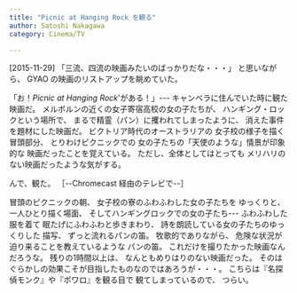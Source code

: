 ```yaml
---
title: "Picnic at Hanging Rock を観る"
author: Satoshi Nakagawa
category: Cinema/TV

---
```


[2015-11-29]  「三流、四流の映画みたいのばっかりだな・・・」
と思いながら、
GYAO の映画のリストアップを眺めていた。

 「お！_Picnic at Hanging Rock_'がある！」---
キャンベラに住んでいた時に観た映画だ。
メルボルンの近くの女子寄宿高校の女の子たちが、
ハンギング・ロックという場所で、
まるで精霊（パン）に攫われてしまったように、
消えた事件を題材にした映画だ。
ビクトリア時代のオーストラリアの
女子校の様子を描く冒頭部分、
とりわけピクニックでの
女の子たちの「天使のような」情景が印象的な
映画だったことを覚えている。
ただし、全体としてはとっても
メリハリのない映画だったような気がする。

 んで、観た。
［--Chromecast 経由のテレビで--］

<!--more-->

 冒頭のピクニックの朝、
女子校の寮のふわふわした女の子たちを
ゆっくりと、一人ひとり描く場面、
そしてハンギングロックでの女の子たち---
ふわふわした服を着て
眠たげにふわふわと歩きまわり、
詩を朗読している女の子たちのゆっくりした
描写、
ずっと流れるパンの笛。
牧歌的でありながら、
危険な状況が迫り来ることを教えているような
パンの笛。
これだけを撮りたかった映画なんだろうな。
残りの1時間以上は、
なんともめりはりのない映画だった。
そのはぐらかしの効果こそが目指したものなのではあろうが・・・。
こちらは『名探偵モンク』や『ポワロ』を観る目で
観てしまっているので、
つらい。

